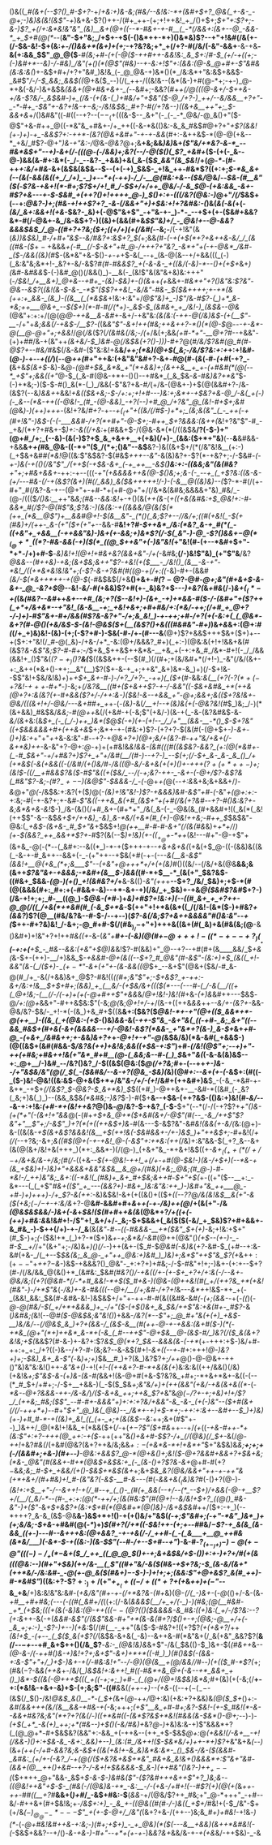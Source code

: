 ()&((*_#(&+(--$?()_#-$+?-*+/_+&:+)&-&;(#&/--&!&:-*+(&#+$+?_@&(_+-&-_-@+;-)&)&(&!(&$"-+_)&+&-$?()++-/(#+_++-(+;+!++&!_+_/()+$+;_$+"+:$?+;-&-)$?_+(/+:&*&!&"&"_(&)__&+(@+((--*-#&+-+-#__(_-*(/&&+:(&+--@_-&&-*_+_$+#(@(*--_(__&"-$+"&;_/+$+-+$(-()&*++-*+)()&*&)$?--+"+!&#(/&(+-(/-$&-&!-$+(&:_+-/()&&+*(&+)+(+;_-+?&?&;+*_+(/+?-#(/&/(-&"-&&+__-&-+&__-&(+:&&_$$"_@_@($__-#_(&;+#-(+(-@($-++#++-&&!&:_&_$+:_/_#-$_(+/-+((+;-(-)&#+*--&)-/-#&)_/&"(+()(*(@$"(#&)--+-&:+!$"+:(&&:(@-&_@+#+-$"&#&(&:&:&(_)+-&$+#+/+?+"&#_)&!&_(-_@_@&-+)&*()(*_/&:&*+"&:&$+&&$-_&#$"_/-/-$_&&;_&&$((_@+&($_--)(/(_++-/((&!&--(&*(&-)+#(@-*+;-+-)_@-*+&(-&/-)&+&$&*_(&&_+(@+#&+&+-_(--*&#+;-&&?(#+*_+(/_@(((@-&+/-$++&-+/&-$?&/-_&$&#-)+_(/&-(+(&-(_)+#&/+"+$&"($-@_/+?-)_++/--&/&&__+?+"-_-*-#+_-$&"+-&?+!&-+$-$&;-/&!&$&;_#+?-#(/+?&--)((&+&__++"+;_$-&&+&*+/()&#&"((-#((--+?--($--_(+$(((&-$--_&+"(-_(-_-*_@&/-@_&()+"($-@$"+&-#++_@((-*&"&_+#&+-/+_++((-&-*&(()&:-&_&_#&$_#_@+?+"_+$?(&&!(+-)+)-+_-&&$?+:-++*-(&?(@&+&#+"-+-+-&&_(#+:-&++&$-*(@-@(+&--*_+&/_#$?-@+"_)&-+"&:-/_@&-_@&?_@+;&__+&;&&_)&)_&+*(_$"&/+*&?-&-*_--#&*&$+"--+)-&_+(/_-(((@-(-/&&_)+;&?(_-_-/_-_@($()(_$?_+&#+*($-(+(-_&--@-)&&(&-#+:&*(-_/-_--&?-_+&&)+&(_&-($_$_&&"(&_$&!_/+(_@-*-_(#-++_+:&/+#&_-&+(&$&(&$&--$--(+(-+)_$&$-_+!&_++-#&*$?((+:+;_$-*&_&+(--(&(-&&(&((+_/_/+)_-_)+--*+(-++)-/_/-__@(#&:+&--($&/_@&/--_$&-(#__&"($(_-*$?&-+&+!(*-#+;$?_$+/+!_#_/-$_$+/+/++_@&/-/-&_$_@-_(+&:&&_-&+-#$?+&---+-$-$&#_+(++?()+!++++_@-)_$()+:+-(((/&?(@&:-*_)_@+"_/(/_$&$+(--+:_@&?-)+;(#&-+!++$?+?_-&-(/&&+"+)+$&:+!+?&#&:-(_)&(_&(-&(_+(*-(&/_&+:&&+!(*_+&_-$&?-_&)+(-@$"&+$"_-+"&-+-_)-*-_--+$+(+-($&#+&&?&*-#(/-@&+-&_/&-&$+?-)((&)+(&&(#+&_$$"&)+/_-_@&!+--@-&&?&&&$&$_/_@-((#+?+?&;($+;((+/+)(+(/&#(-_-&;-__/(-+!&"(&(*&)_)&$&)_#-/+#+"&$--&/_#&?+:&$+?_$(*+;&&_(_#-_(-+(+$(*+?+&++&-&/_/_(&((#&-($_$+-+$&&&_+(-#__(/-$-&+"+#_@-/+++?+"&?_-&*+"+(-+-@&*_/&#-_($-/&&((&)(#_$-(&*&"+&-$()-_+-+_+$-&(_--+_(&-@(&--+/+&&(((_(-)(_&:&"&;&*+!-_&?+-&/-&$?_#(#-#&&$?_+(-&-&-_+((&/(-&)-*--()+(+$+_&+_)(_&#-&_#&&_$-(-)&#_@()(/&&()_)-__&(-_(&!$"&(&"&+&)&:+++"(*-/_$&!_/+__&+)_@+&--+#+_-(&)-$&)+-()_(&*++_(+_&&+-_#&*+"+?()&"&:$?&"-@&--&$?_(_(&!(&-$-&-_-*$"($$?++&!_-&/&"-#&-_$($&++++;+-+*(&(++:+_&&-_(&_)-((&__(_(*&$&_+!&:+:&"+/_@$"&)+_-)$"_/&-_#$?-(_)+*_&-*&;++___@&+_--$($+)(*-#-#(/(*+)-_&$-$_(&#&+_+_/&!-)_(&$&*-*-@&_(@&"+:+:+/(@(@_@-++&__&*-*&#_+-&+/-+&"&:_(&(&:(-++-@(/&)&$-(+(__$"-__-_/+"+_&;&&(/-+&$-/__$?-(_(&_&"$"-&+!++(#&;++&++?-*()(*(@-$_@--_-+-&*-@(__@-@+"+;+&&!_/_@_(_/&_($$?($_/(&_#_&(/&;-/(_+/&(+;&&_(+#-*+"-__@+?_#--+&&"-(+)+#_#_/&-+(&"++_(&+&/-$_)&#-@(/&$&(+?()-)___)_)-#+?_@(#_/&/$?&#(@_#(#-@$?+--#&/_#&$(/&-&#-($"&:&!+&__&/_++;(*&)(@+$(_&;-/&/$?&:+:+_+:+!&#-(_@-)_-+--_+((/_)(--@_++(_#+"++&:(+&"&"&#+?-&+_-#_@(#-(_&_(-#-_(_+#(-+?_-(__&+&_$(&+$_-&)-&_@-(_@_#+$&_&*&_+"(*+&&)+;(&++&__+_+-(+#&#(*(@(--*_+$"+;&&((+"_@-$_(_&-#(@&-+*+-()()--+#&*_(_&_$&-_&-#&)&?+*&"_$-(-)+*&;-)($-$-#()_&(*-(_)_/&&(-$"&?+&-#_/_(+/&-(@&+-)+$(@(&&#+?-/&-(&$?(--&_)&&+_+&&!_+&(($&+&;-$-/+:+;+!+#---)&:+;&*+-+$&?+&-@_/-&(_+(-)(-_&--(*&-++((-@&!-_(#_-(@-&&)_-+?(--)+#_@_/+?&"_@_(&!-#+$+;&#(@_&_)-)(++)+++-_(&!+?&/_#+?_-+*--+$(_(+$"+((_&/(/_#_$-)+*+;_(&;&(&"_(_-_++(-+(#+!&"-)&$_-(-(-___&&*_#-/+?(*+#+"-@-$+;-#++_$+?&&&:(&++(_&!+?&"$"-#_-_+&/(*+?+#&+-$_)+:-&(*(/+*&:_+(#&&+$-/(@&-&*(*(/((&$&__/$?($-$-)+"(@+#_/+;_(--&)-(&(-)$?+$_&_+&++__+(+&)(/+)-_(&&:($+*+"&)__(--__&__&#&&-+&&__&+_+(#_&_@&-((-*+"($_/(*+;()&"--&$__&?-)&((&+$+/(*(/&"&!&__(+:-)(_+$&+&#_#(*&!_@((&:$"&$&?-$(#&$_+++--&"_-&(&)&?+-$?(*-+&?+;-/-$&#-*(-+_-)&(-_+(()(/&"$"_/(++$(-+$&-&+_(-+_++__-&$(__)&:+:-((&&;&"(&(#&?__+"+;+#&+&&+*-++:-+--(((*-_+"(+_&_&&&++_&(@-$()&;+;&-(-_--+_(_+$?&:(_(&-&-(+/---#&-(/-+(&$?(&+)(#(/_&&)_&($&+_++++!_/-)-(_-&__@((&)&)--(*$?-*-#(/(+-#+"_#(/&?-&-+--(@+"+-+#-*+(+#-@+"+/(/&*&(&#&;&&&&+"&)_#&/_-(@-/((($_/()&:__+_+"&_&;(#&--&&:&!_+-+()(&(*++(&-*(*+((+&(&#&:+$_@&!+:-#-&&*_#(/$?-@(#$"&;$?&:-)(&_(&:-_+(_(&&&/_@(&($(*(++_(*&__@$"_)+__&&#_@+!-$(&__&"-_(*()(_&;$?+--/_/&/+;((_#(+&!(_-$(+(#&)+/(++-_&-(+"($+(+"+*--&&-#__&!+?_#-$++&*_/&:(*&?_&-+_#(*(_-((+&"+_+&&__(-++&&"&)-)&+(+-&&;+)&*$?(/-$(_&"-)-@_-$?()&&+$-@(*_(_@+*__-((*$?-#&-&&(-+)($(*_((@_$++&"+(-)&"&!(_+"&!(#-(+--*&#+$+"-*+*-/+)+#-$__-_&)&!+!(@+!+#&+&?(&&+&"-/+(_-&#&;__(/-)&!$"&)_(+"$"&__/&?_@&&--(#++&)-+&;(&+$&;&++"$?-+&!(+($___-_/&!()_(&__-&-+"-*&!_/((+*&*&!&!&"+;(-$?-*&-+?&#(#(*(@-+(/+:((_-&)-#+-(&&#_(&/-$(*&++*++-+(@-$_(-#&$&$(/+&__()+&+*-#(*$?-@$?-@_#_-_@+;&"(#+&+$-&-&+-_@_-&?+$_@--&!_-&/-#(_+&&)$?+#(+-_&)&?+$-*--_)+_&?(*&_+#&_(/-)_&+$(_(*-$+(_(&_(#&?--&#_++*_&+--+_#_(&;+?($--&!+)-(&+_-+)+*&&-#($-/-(&#+"+($?++(_+*+/&+&*--+"&!_(&-&__-+;_+&!+&+;+#+#&/+:(*&/-++;(/+#_+_@+?-/-)+)-#$"&+-#+/&&(#$?&-&?+"-/+;&_&!_)-+-++;+#-/+?(+(-&:+(_(_@&*-&+?(#-@()(+&/&$-$-(&!-@&$(*_$+(__(&$?()+&(((#&#&"-#+)_)&_+&_&+:(@+:_#(_(/+_+)&)&!-(&)-(+;(-$?+#-)-$&$($-#-/+-(#---&__(@+)$?+&&$+++$&+($+)+--+($+:+"&!(/_#-@(_&)-/+&-/+*_-&:(@+/&&&?_#+)(_+:-)(@&:&(+!+!&&+&(#(&$?_&-&$"&;$?-#-#+:-/_$+&_$+$+$&$++&*&-__+&_+(-+:+&_#_/&*-#+!(-_/_/&&(&&!+_()$"&(_($?-+_)()$?__&(___$((&$&++-(--$(#_)(/(#+;+(&/&#+*(/+!-)_-&"(/&/(&+-+:_&++(*&+()-*+;__&"(__)$?($+-&-+_+;++&"_&+)&*-&_)+)(/-$+!&--$$"&!+$&/&!&)_+_)+*+$+_&+-#-)-/+?_/+?-_-++)(_($+*(#-&&:_&(__(+?(-$?(*+(-+$?&!-$+++$-#+*-)_-&;+*(/&?&__((#_+($+&++$?-+_-_/-&&"((-$&+&#&_+*(++&(@+?+:&(&?(+-#+&&($?+/-/_++:_&-)($&!-&--+&&_+"-@+;&&+;&(($+?&!&+-@&/(_((&_+!+/-@&/---&+#_#+_+*+-(-_(&)-_&(_/__+!--+(&)&(+(-@&?&!(#_$_)&;_/-)(*(&+&&)_#&$&/_&&;-#(@++_&(/(+&#-+(-&;$"(+&/-)(&-+(_-&-(&?&#&$-&-_&/(&_+&:(&_$+_(-_(_/-)++_)&*($_@_$(-+)(+-(+!--_/_/+"__(&&-__-*()_$-$+?&"((+$&&&*&&+#+(+*+&+&_$+;&*+-+-(#&:+)$?-(+?+?-$(&(#(-(@+$+_-)-&+-()+)&:+_+"+"_+_+&-&:&"-#-*-*+?-+_@&*+?+)(@+;&/+(&?-#-++"&/+&+*(/-*&*+*&)++_-&-&"+?-@+:_@_-+)+(+#&!&*&!&&-(&#(((#(_(&_$&?-&&?_(+:(@(*&#+-(_-#_$&_+"-_+/+#&?+)$?+_+"+/&#(__/(#-)--+?-)_--$(_+;(/-$+_&-_&-_&_()_/+(+*&$(-&(+&&((-(/&#_/(+()&/_#-/&((@-&___/-&+&_(+(+)()+-+++($?+(+*++-$_)+;(_&!_$-((/__+#&&$?&(_$-#$"_&(_(+_(_$&/_--/(-+;&?-++-_-&+-(-@+/$?-&$?&(_#&"$?_-&;_-(#$?_-+--$_)(&_@$"-$&&&-_/_-(*-@+_+(_@(--*+:&*&+&;&+&&+/_)-&_@+"_@(-_/&$&:+:&?(+($_)_@(_-(&)+!&"&!-)$?-+&&&)&#-&$"+#-(_-&"_+(@+:+:-_+:&;-#(-+-&?+;+-&#-*$"&((-++&_&(+#_(&$+"+(+*_#(/&(+?&#_--_+?-#()&:&?+-&;&*&+&-&!_$-)_/&-(&()(/+#_&+-(#+*+"_/&(_&-(-_-@&(&_(#+&&#+!((_&(*(_&!(++$$"-&--&$_&+$+/++&)_-&)_&-*&/(+&*(#_(+)-@&!++&;-#++_$_$&$&"-@&:(*_+&$-(&+&-_#_$+"&*+$&$+!_@(++__#-#-#-&+"(/(&(#&_&)+_+*+/_/_)(+-$(&&?_++_&&+*$?+_-#$?(&(--$_)+!&)(+-(($_+_@+$-*++_(&!---#+"-@-+$"+(&+&_-@(-(*--(_&#+:--&((*_)-*-+($+++-+--_+*&*+&+&(_(+&(+$_@-((-(&&)&((&(_-&-+-#_&++--&&+(-_-(+"++--+$&(+#(-+-(*---&(__&-&$"(&&!+__@(+&_(*+;&___$"--_(+_&"+*_@+++*+/+(+(&)_#()((&/--(/&/+&(@&__&&;&(&++*$?&"&+-+&&&;-*&#+(&__$-)&&(*(#-*+$__-*_(&(+"_$&?&$-((#&+_$&&_-(@-)(+()____+!(&_#&?+/_+__&-&(()_-&"(++_+__--$+?_/&/_$&)+;+$-*(#(@(&&&(#+:_#+:+(-#&&+-&)--+*-&+-+)(/&/_+_$&)+-+&_@($&#$?&#_$+?-)(/&-+!+;+;_#-__((@_)-$_@&-(*_#-)+_&)+#$?+!&:+)(--((#_&+_+_+?++-@_@(/((_/+&(*+*&#(#_(-&_$+*&_-$(++"+!+*&(&*((_/(/&!-(&*($-)+#&?_+(&&?_)$?(@__(#&/&?&--#-$-/--+--)(*$?-&(/&;$?+&++&&_&&"_#()&:&"-*-_+(_$++-#+?&)&!_/-&+;-@_#+#-$(/(#&$_)_/-$+"+)+++&((&+(#(_&)+&(#&(&;(@__-&()&#+)+!&"+?+!++_#&((+_-&-(*&"+__#+-(-&)(@(#+$-@+++!-((*-+--+?_)(___+$(_-_+:+(__+$_-_#&--&&:(+&"+$_@_)&*&!$?-#(&&)+"_@--+?--+#(#+(&____&&/_$_+&(_&-$+-(++)-__/+)&&_$-_+&&#-@+(&((--$+?_#_@&"(#-&$"-(&:+)+$_(&((_+!-&&"(&-(_/($+)-$_-(+-*$"-&+(+"+-(&-&&((@_$+_--&+$"(@&+($&/-#_&-@(#_/+_-&(/+&&)&+_@$?-#&!((_((#+;&"$"+;-$+&$?_+-++:-&+/&:+!&__$+$+#+;(&&)_+_(__&/-(+$&/&+((($(*---(---#-(_/-&(__/((+(_@+!&;-(__(/-/(-+)+(+(-@+#++$"+&&_&/_@+!&!-)&!(#_+&*-(+)&*&#++---$&$-@_/+:(@+_&&+"-#++&$&:$"(-&;_@(_&;_@+!+/-+_/(&-+((++&_&&_++*--&/+-(&$?+$-*&&-@&/&?-$&/-_+!-*(-(&_)+&_#+$((&__&+:($&?($_@&!-*+-+"(@+(($_&&*+*-@(++__)-((&_(_+(@&:-(+$_-()&)_&&-_&(-_++-$"&_-&+"&(_((-+#-_&;_&+"((--&&_#&$+*(#+&(-&+(&&&&---+/-@&!-&$?(*&&-_+"&*+?(&-)_&-$+*_&+*+#-@_-(*+*&+_/&#&++;+-&*&*_)_&+?+*+_-@+!+-+"-@(_&$&/&)(*&-&#(_+&&$-)(@((&$+(&#(#&&-$_/&?&(+*+)+*&!&;&&((+$&-+:$"_)+#_-(/&!(@$"+;--+)+"-++(+#&;+#&++!&(+"&*_#+#__(@-(_&&;&--#-(_)_$_&+"_&(_(-&-&(&)&$--+:_@+__/-)&#_--/&?()&?_/-$((&$(@&:($_@(/+?&;_#+-(--++*+_-)&--/+"&$&/&"(@(/_$_(_-($&#&/--&-+?(@&_-$&)(*&)(@_#+:--&+(+-(_-&$+:(#((-_($-)&!-@&!((&:&$-@+&($+*_+_/&"_&-/+/-(+!_/&#+(++&#+)&__$_-(-&_-*&#-+-&+*_-+$+_(/(&$?_$-@&?-$_&+*&)_$_$((+#_)-@++&+-__-&#-*((&#_(-_&?(_&;+)&(_)_)--(&&_&$&_(*&#&;-)&?_$-)-#($+__&--+$&-(++?&$-(()&:+)&!(#-_&/---_&-+:+!&:_(+#-*+(&!++&?_@()&_-@_/&?-$-+&?_(-$-__$+"(--*(/-/(-+?$?+_+"()&-(+(*+"(-(&+!+"&&_@(-(#+_+$+&_@+*($+___&#(&+/-@$"(#(--_-&_/++$"$?&"+"__$"+;_/-&$"_)+?(*(+((++&$+)&_-#(&---$-&$?&"-&_#&!(&&(+-&/(_&:(@+)-&-((&(&-_+$(&+&$?&&&!(&__+$(++!&(-$&#&*&+-/+*-)&$_)+"++&$+;-#+_&!(/_+(/(_--+?&;-&+;_&((___#_$(@+(-+-+&!_@-(-&$"+:+*&:(++(_/&)+:&"&&-$(_+?_&--&+(&(@(&+/&!+&(+++_)(*+:_&&*-)(/(@-)_(+&+"&_-*+&+!&$((+*-&+$_((_++(*(/+/-$+/&+&/&-+/&;(#(/-*((+&_--$(+-@&!-++!_+(/+-+#(@-$&!-)(&-/+$+)(--*&-+(&_+$&)+!-)&)+"+&&&+&&"&$&__&_@+/(#&)(+&;_@&;(#_@-)-#-*&!-/_++)&"&;_&+:((-*&!(_(#&)+_&+_#+$&;&++#_-_$+"+$(_+-((+"($--__+:_-&*---(_(_+$"_#&+(($"_+_---(&&?+)-#&+_)&:&"&:++_)-)&#+"&_++___@_-+#-)+)+++)-/+_$?-&(++:-_&)&$&!-&+(+((&()+(($+_((--$?$?_@_/&(&!&$__&(+"-&($(+&;($-/-$+-+:&/&_+?-@__&#-&&#+#+_&_+*+(-*_+-/&)++(@_/+(&(+"_-_/&_(@&$&$&*&/-)&+(-&*_+_$&!($(#+#_+_+&(&_(@&*+?_/+$($(+(_-_(++)+#&:&_&!&#+!-/$"+!_&+/+/-_&;-$+$&&+(_&($($(-&/_+_$&)$?+#+&&+-&_#&_-)-$++(/+)-+-/_&__(&(_&"-#--((_-_#&&&-__+*($&"_$+(+)_-&;+!&:+$+"(#_$-)+;_(_-($&!+*_(_)+?-*($+)&_+-+;&*&/-&_#(@++(@&"()_(+$--(+-)-_-#-$__+/_/+"(&+"+;-/&)&*+)()(/-*-)++(&+-($_#-$_@&#(-&)&_(_+?_-&#-$_(+#--+:&-&#(+&-_/(_+--$_$&(&;_&_@-_+"++_@&:+)&#_)_)&)+;&*$"++$"&_$?(+_&+$+:(+--$"+_++$?-$&_-)&$-+&&&?()_@&"-_+:+?+)+#&;-/-$-#&"+!+;-)&+-(+:+--$+?(#-/(/&/&&_@(&()+*_(&#&:_$&*_#(#&?()_/-+&((/+-(+-$+_+?+/+:&(-/--&+-@&/&;((+?(@&#-*(/-*+#_&&!-*+$($_#+&-)(@&-(@++&!(#(_+/(++?&_+*(+&!(#&"-)-/+*$"&*(_-/&)+*-&-#&((*(--@+/__(/+;&#-/+?+!_&---_&*+_+!&$-*+_+(-_(&&!_&&:_$&(_#-&_#&-&!-)&$&$+/+"+-++-#-#(&((&#&-&#_(-(+;(&&-_-+(_-((_)(_-@-@(#&/-$(_+/+*+&&&_)+_-/+"($-(+$()&+_&_$&/++$"&:+&(#+-_#$?_-&(_)&#&;(_&!(--@_#($-@&$&;&"&!()_)+&&-_/&?(*--$"+;_@_#+"&(+(+)_+&$-__)&/&/_--*(/_@&$_&_)+?+(&&-/_(&$_-&__(_#(++_-@-+_-_+&_&:(&+#($-)(*(-+*&_(@+"(*+)++&*_&-*+(-&_(_#--++$"-@+$&__@-(&$-#_/_)&?(/($_&(&+?&!&;+$(*&&$?(#-&-)+-&?+:$?_&___$_@(*+?_$&--_&&&(&-(-+*_(+-+++:+$-)&/+#-++:+_+:_/+?((-)&--/+?-#-(&;&?--&-&$(#+!-_&+((--+_-#+:+++!_@-)&?+)+;-$&)_&+_&-$"(-_&_)+;+)_$&__#_)+?(&_)&?$?+;_/++_@()-@-@&+-++$()$"&)&"&:&!()++-*&"&+()-*+!(_+!-((++&+?-#-*+&(&(+_)&:&:&((++/&&()(/&)(+&!&_+;$"&$-*&-(*_+_)&-(&-#(_&&+!(&-@+#(+&-$?&?&_+#+;-*+&+*&+-&((-(--(*_#_$+/+#+;-/-$+__+&&-)(_-$($_$&___+;&"&/+)+(+_+(_&&"(+&/-+&(&+&((*-_(_-*&-_-_@+?&&&-++-/&-&/_)_/($-&+&_++;++&_$?+_&"&*_@($-/$?+-+;_+&*_)+!+/$?_/_(++&;_#&;($$"_--#-#+-&&&"+)+:+:+?&/+&&"-&_-&-_(+(-)&"--($+#(*&+(/(/-*+++*+)--_#+"_$+"_@_)&(_@&)--_/&*+-+)+$-*+;-++:+:&+--&#+--$_)+)&)(+-)+#_#-*-+((&)+_&!_((_(+-_+;+(&(&$--&:_++;&+(#$"+--)_)&++/_@(*&!+!&&_+(*&&($+(_/_-+(_$+-$?$"($+#&_++_-_-+/_(+_((_-+&-#++-*+(&:$"+:+?-+++(@_++:-+($_-++(++"&_()+&+#-$$?-/+_(/(@&)(/_$+-_&(/_@-++!_+&?_#&(_/(+&#(@&?(&+?++&/&;&&_$+:-$(+&*&___-*+!+_&*+"_$+"&$&)&_&;__+;+;+(-/(&&#+;+&-)(#+--)__-@&:+*&&$?_@-*(@+&()+;&!($-@+?&*&#+&&*+?+$&+&;(*&-_@&"(#(&&+-#+*(@&$+*&$&:+_(-_(&-()+?$?&-&+_@+#-#(+$?-$&*&;&;_#-$+_+&&/(+()-$&$+*&$(&+*+;&+_$&_&?(@&/&&+"++-+-++"&(+*+&+/(#+#&)+!_#-(&"&?(-&$-__#-&---(_#(-_&&+&$(_($&)&?_#(-()+?(@-)-*_(&!+:+$__+"-/--&++!-+(/_#--+_(_()-_(#(+_&&(--+/--(*_--$+)_/+_&&(-_@-+__$?+/(__/(_&/-*--(#-_+:+:(@(*-++/+;(&(#&:$"(#(@+!--&/&!+$+?_((@()_#&-&"-)+($"-*&_+$+&$?+(&:+$+#(*(@&#+*(@()&)-/&+&$&#_++/($+:-+_)(--*+++?_&-&_(&$-@&__&-)&$+*+!()-+(+()&/+"&$(_(-+;$"&#+;(-+"-*&"_)&*_)+(+;&/&;-$+&-_+#&#(@(_-*_)+)_$(#+?(/+*((-$&!++-(+;+--#_#&/_$-$$?-+_&(&_(&-&&_((+-)---#--&+++&:(@+&&?_-+-+&(/-/_++#-(_-(_&___+__@_++#&(&*&/___)(-&*-$-+((&:-)(&-$$"(--#-/+--$+#--+"_)-&-#-*$?_(+-_)+)-)-@(+-@$"((($-)-/_+(*-$&+($_/_++_((_@_@_$()+-+;&+&$&/+$_-()_)+:+-_)+?+/_#(+(&(((@&:--_)(#+"+$&)(++/&-__(_$"_$($(#+"&/-&($(#&-+$+?&;-$_(&-&/(&+*(++*&/-/&:&#-_-@(+-@_&($(#&$+)-$-$-)-)+!+;+;(&&:$"+*_@+&$?_&(#_++)-#-*&#$"_)((&:+?-$$?+:_)+/(+$"_$+_+_(+((-/+((*+?+$(+_&_++)+$(-$"-_-&_+&__/+)&:&!&"&:&#-(_+&/&"(#+-+-(/+*&?&-(#+_&)(@-*(/(_-)&+-*(_-@_(()+/-&-(&*-$+$_#__+#+#&;(---(_-((#(_&#+/(*((+:(/-&(*&&&$(__/+_+/(-_)-)(#&;(@(__#&#-_+*_(+$&;(((_+(&(-&_)&:(@-_++($((--(@$?((_)(*_$&&&&-&_#&:((+)&:(_+/-/$?&:--$?($+:&_++-&(-+(_&&#-&$"(/(&$"&&-#+"+*(&-&(#+?_/_$()+-+;(@&;-@__+/+(-_&_+;+:-)_-$?-)+--)(+&:_$(/(#(__-_++"(&($-$-#&?+!((+?$?_(+(+&+?_/++_(&!+$_-(+--_(_$($_&(+$?(/_(&$&-&+&(_-&)--&++&-#(*&"&+(/_&(+&"_&&?$?(__&_(_/-*-$-$+--*+#_&+$++()(/&_$?__-*&:-_(@&!&)&*&+$"-/&(_$&(()-$_)&+-$(_(#&++_&--*(@-&-/(-+_+#()&-+)&!+?+;&+$"-&+)+*+*((-#_)_)(#()&$_(-(&_&-+:&-$"+"+/_)+$-)&+-+(/-#&:&!+"_--/-@_)(@(&__+(_@_/&_&/___/_#-_-)(_+(($_#-*$?(*+;(#&$(-$?-&_&(++&_+-/&/(*_)&$&!+:&++!_#((-#&*+&_@+(-&--+*_&&+_+()_)&*-$((&*_(-@+++$(((_+((-+;+;_)+#-_(_(@+/(@+!&$&)&*&;_#+(&)(+(-&;(/__+-+:(*&!&-+&+-&)+$-(+;&;$"-((#___&_&(*(++-+)--(+&*-((--+($-(_--$_-_(&$(/_$()-/&!_@&$_&()__-*-(_$+(_&+(_@-_+_+/_@+:&)(+&:+?+&&)&*(@($_$+*()+:-*___&_#(&&+_++_(_&/_(_&__&_&-+#&-+(-*&;+++;_(+*$"__&_+#-#+;&?-$&!-(+*-$_#&!(*-&--&&+#&?&;&"(*+?+?(&(/-)((+*&#((-(&*$?&$+*&!(#&&(&-$&*()-@+;-_-)-)-*(_+$(_+*_-&(+)_++;+*(#&--)+$()(-&/_#&)+*&?_@-)_+&)&:&-+)$"&&&*+?(_(@_@+*-#+$&$&?(&&"+:-&&_+(-++&--(++_+$-$&$_@+:_@_(+&&!(/-&+__-+!(/&&-)()+:+$&-&_-&+:_&&)+--)_(&:(#_/&++!($-$&*&/+)++-*+)$?_+&"&+&_(--)_(&*_+(_++(-_/+#-&&?&;&-&$+((&(+&!+-&_&)&*&:&*-_()_$_&-/&-($(&&#-_&#&:_(+/+-(-&?_/-+(@(/($_+&?&+&$+*&"_#&+&_&!&+()&&&*+:$"_&+"&#-(&&+(_@__++()+&_#--+?-/-&+!+$&&&&-$_&-)(++#&"()&?-)+$+_+--$(*($+*++_@+"&&-_&$+*_$-&-$-)_&_#&($"-($?&#+++&++$"+?_)&;&--((@&!++&"+$-$-_(#&(-/(@&)&-+*_-&:__-/-(+&-/+#+!(--#$?(_+)(@(+(*&*++-++*-#_#((__+?_#__&&+(_)+#_/_-&$+#&:-$__(_&&-_+/(@&/$?++_#&;+"_@-*+++"_-+#--&/-#++&+(#+$&!&;+_-/&$+:+)_-_&_+-((@&((#(#-/-)&((_+$+/_#&!+(-$_/&"-$+(+/&*($-)_@_@-_-*---$$"_+(+-$-@+/_/&"(*(&+?+&-/(++--)&;&*_#+)+#&!-*+!&_-)(*_-(-_@+#&!&#++&-+:&;-)(#+;+$+)_-_+_@&)(*($(--*-&__+&&)(*&++*&#&!(-(_-$&$+&&?--+/()-_&-+&-)-#+"--+*+(+-+-_)&_&?&+_&&/&-+*-+(+&*&/-++$&)-_-&

